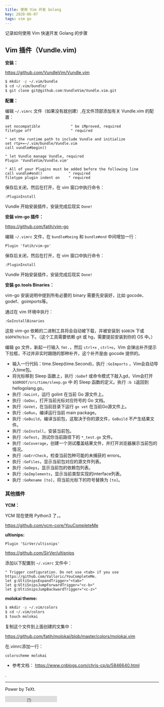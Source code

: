 ```yaml
---
title: 使用 Vim 开发 Golang
key: 2020-06-07
tags: vim go 
---
```






记录如何使用 Vim 快速开发 Golang 的步骤





<!--more-->



## Vim 插件（Vundle.vim)



**安装：**

https://github.com/VundleVim/Vundle.vim

```bash
$ mkdir -p ~/.vim/bundle
$ cd ~/.vim/bundle/
$ git clone git@github.com:VundleVim/Vundle.vim.git
```



**配置：**

编辑 `~/.vimrc` 文件（如果没有就创建）,在文件顶部添加有关 Vundle.vim 的配置：

```
set nocompatible              " be iMproved, required
filetype off                  " required

" set the runtime path to include Vundle and initialize
set rtp+=~/.vim/bundle/Vundle.vim
call vundle#begin()

" let Vundle manage Vundle, required
Plugin 'VundleVim/Vundle.vim'

" All of your Plugins must be added before the following line
call vundle#end()            " required
filetype plugin indent on    " required
```



保存后关闭，然后在打开，在 vim 窗口中执行命令：

```
:PluginInstall
```

Vundle 开始安装插件，安装完成后现实 `Done!`



**安装 vim-go 插件：**

https://github.com/fatih/vim-go

编辑 `~/.vimrc` 文件，在 `bundle#being` 和 `bundle#end` 中间增加一行：

```
Plugin 'fatih/vim-go'
```



保存后关闭，然后在打开，在 vim 窗口中执行命令：

```
:PluginInstall
```

Vundle 开始安装插件，安装完成后现实 `Done!`



**安装 go.tools Binaries：**



vim-go 安装说明中提到所有必要的 binary 需要先安装好，比如 gocode、godef、goimports等。

通过在 vim 环境中执行：

```
:GoInstallBinaries
```

这些 vim-go 依赖的二进制工具将会自动被下载，并被安装到 `$GOBIN` 下或 `$GOPATH/bin` 下。（这个工具需要依赖 git 或 hg，需要提前安装到你的 OS 中。）

编辑 go 文件，新起一行输入 `fmt.`，然后 `ctrl+x` , `ctrl+o`，Vim 会弹出补齐提示下拉框，不过并非实时跟随的那种补齐，这个补齐是由 gocode 提供的。

- 输入一行代码：time.Sleep(time.Second)，执行 `:GoImports` ，Vim会自动导入time包。
- 将光标移到 Sleep 函数上，执行 `:GoDef` 或命令模式下敲入gd，Vim会打开`$GOROOT/src/time/sleep.go` 中 的 Sleep 函数的定义。执行 `:b 1`返回到hellogolang.go。
- 执行 `:GoLint`，运行 golint 在当前 Go 源文件上。
- 执行 `:GoDoc`，打开当前光标对应符号的 Go 文档。
- 执行 `:GoVet`，在当前目录下运行 `go vet` 在当前Go源文件上。
- 执行 `:GoRun`，编译运行当前 main package。
- 执行 `:GoBuild`，编译当前包，这取决于你的源文件，`GoBuild` 不产生结果文件。
- 执行 `:GoInstall`，安装当前包。
- 执行 `:GoTest`，测试你当前路径下的 `*_test.go` 文件。
- 执行 `:GoCoverage`，创建一个测试覆盖结果文件，并打开浏览器展示当前包的情况。
- 执行 `:GoErrCheck`，检查当前包种可能的未捕获的 errors。
- 执行 `:GoFiles`，显示当前包对应的源文件列表。
- 执行 `:GoDeps`，显示当前包的依赖包列表。
- 执行 `:GoImplements`，显示当前类型实现的interface列表。
- 执行 `:GoRename [to]`，将当前光标下的符号替换为 `[to]`。



### 其他插件



**YCM：**



YCM 现在使用 Python3 了，。

https://github.com/ycm-core/YouCompleteMe



**ultisnips:**



```
Plugin 'SirVer/ultisnips'
```



https://github.com/SirVer/ultisnips



添加以下配置到 `~/.vimrc` 文件中：



```
" Trigger configuration. Do not use <tab> if you use https://github.com/Valloric/YouCompleteMe.
let g:UltiSnipsExpandTrigger="<tab>"
let g:UltiSnipsJumpForwardTrigger="<c-b>"
let g:UltiSnipsJumpBackwardTrigger="<c-z>"

```



**molokai theme:**

```bash
$ mkdir -p ~/.vim/colors
$ cd ~/.vim/colors
$ touch molokai

```



复制这个文件到上面创建的文集中：

https://github.com/fatih/molokai/blob/master/colors/molokai.vim

 在.vimrc添加一行：

```
colorscheme molokai
```











- 参考文档： https://www.cnblogs.com/chris-cp/p/5846640.html

.

---

Power by TeXt.

<iframe src="https://ghbtns.com/github-btn.html?user=kitian616&repo=jekyll-TeXt-theme&type=star&count=true" frameborder="0" scrolling="0" width="170px" height="20px"></iframe>
